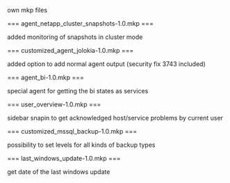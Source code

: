 own mkp files

=== agent_netapp_cluster_snapshots-1.0.mkp ===

added monitoring of snapshots in cluster mode

=== customized_agent_jolokia-1.0.mkp ===

added option to add normal agent output
(security fix 3743 included)

=== agent_bi-1.0.mkp ===

special agent for getting the bi states as services

=== user_overview-1.0.mkp ===

sidebar snapin to get acknowledged host/service problems by current user

=== customized_mssql_backup-1.0.mkp ===

possibility to set levels for all kinds of backup types

=== last_windows_update-1.0.mkp ===

get date of the last windows update
